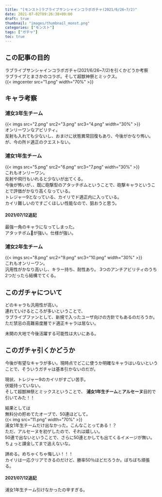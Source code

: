 ```yaml
---
title: "[モンスト]ラブライブサンシャインコラボガチャ(2021/6/26~7/2)"
date: 2021-07-02T09:26:38+09:00
draft: true
thumbnail: "images/thumbnail_monst.png"
categories: ["モンスト"]
tags: ["ガチャ"]
toc: true
---
```


## この記事の目的
ラブライブサンシャインコラボガチャ(2021/6/26~7/2)を引くかどうか考察  
ラブライブとまさかのコラボ。そして超獣神祭とミックス。  
{{< imgcenter src="1.png" width="70%" >}}  
  

## キャラ考察
### 浦女3年生チーム
{{< imgs src="2.png" src2="3.png" src3="4.png" width="30%" >}}  
オンリーワンなアビリティ。  
反射も入れても少ないし、おまけに状態異常回復もあり、今後がかなり怖い。  
が、今の所ド適正のクエストない。  
  

### 浦女1年生チーム
{{< imgs src="5.png" src2="6.png" src3="7.png" width="30%" >}}  
これもオンリーワン。  
反射や飛行もいれると少ないが出てくる。  
今後が怖いが、、既に砲撃型のアタッチボムということで、砲撃キャラということで評価がかなり高くなっている。  
トレジャー9となっている、カイリでド適正内に入っている。  
カイリ難しいのですごくほしい性能なので、狙おうと思う。  
  
#### 2021/07/12追記
最強一角のキャラになってしまった。  
アタッチボムが強い。仕様が強い。  


### 浦女2年生チーム
{{< imgs src="8.png" src2="9.png" src3="10.png" width="30%" >}}  
これもオンリーワン。  
汎用性がかなり高いし、キラー持ち、耐性あり。
3つのアンチアビリティのうち2つだったら結構でてくる。  
  

## このガチャについて
どのキャラも汎用性が高い。  
連れていけるところが多いということで、  
ラブライブファンとして、新規で入ったユーザ向けの方針でもあるのだろうか。  
ただ禁忌の高難易度層でド適正キャラは居ない。  
  
未開の大地で今後活躍する可能性は大いにある。  
  

## このガチャ引くかどうか
今後が有望なキャラが多い。現時点でどこに使うか明確なキャラはいないということで、そういうガチャは基本引かないのだが。  
  
現状、トレジャー9のカイリがすごい苦手。  
伏姫持っていない。  
そして超獣神祭とミックスということで、
**浦女1年生チーム**と**アルセーヌ**目的で引いてみた！！  

結果としては  
無料分の貯めてたオーブで、50連ほどして。  
{{< img src="11.png" width="70%" >}}  
浦女1年生チームだけ出なかった。こんなことってある！？  
ただ、アルセーヌを初ゲしたので、それは嬉しい。  
50連で出ないということで、さらに50連とかしても出てくるイメージが無い。  
ちょっと課金してまで追えないな。  
  
諦める。めちゃくちゃ悔しい！！！  
カイリは一応クリアできるのだけど、勝率50％ほどだろうか。ぼちぼち頑張る。  
  
#### 2021/07/12追記
浦女1年生チーム引けなかったの辛すぎる。  
  
